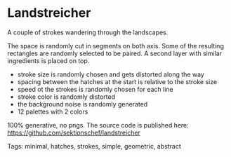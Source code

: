 # Landstreicher

A couple of strokes wandering through the landscapes.

The space is randomly cut in segments on both axis. Some of the resulting rectangles are randomly selected to be paired. A second layer with similar ingredients is placed on top.

* stroke size is randomly chosen and gets distorted along the way
* spacing between the hatches at the start is relative to the stroke size
* speed ot the strokes is randomly chosen for each line
* stroke color is randomly distorted
* the background noise is randomly generated
* 12 palettes with 2 colors

100% generative, no pngs. The source code is published here: https://github.com/sektionschef/landstreicher


Tags: minimal, hatches, strokes, simple, geometric, abstract 